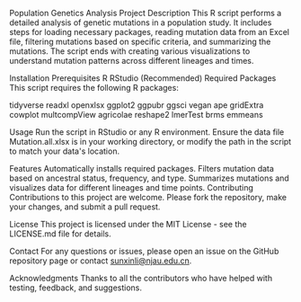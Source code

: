 Population Genetics Analysis
Project Description
This R script performs a detailed analysis of genetic mutations in a population study. It includes steps for loading necessary packages, reading mutation data from an Excel file, filtering mutations based on specific criteria, and summarizing the mutations. The script ends with creating various visualizations to understand mutation patterns across different lineages and times.

Installation
Prerequisites
R
RStudio (Recommended)
Required Packages
This script requires the following R packages:

tidyverse
readxl
openxlsx
ggplot2
ggpubr
ggsci
vegan
ape
gridExtra
cowplot
multcompView
agricolae
reshape2
lmerTest
brms
emmeans

Usage
Run the script in RStudio or any R environment. Ensure the data file Mutation.all.xlsx is in your working directory, or modify the path in the script to match your data's location.

Features
Automatically installs required packages.
Filters mutation data based on ancestral status, frequency, and type.
Summarizes mutations and visualizes data for different lineages and time points.
Contributing
Contributions to this project are welcome. Please fork the repository, make your changes, and submit a pull request.

License
This project is licensed under the MIT License - see the LICENSE.md file for details.

Contact
For any questions or issues, please open an issue on the GitHub repository page or contact sunxinli@njau.edu.cn.

Acknowledgments
Thanks to all the contributors who have helped with testing, feedback, and suggestions.
